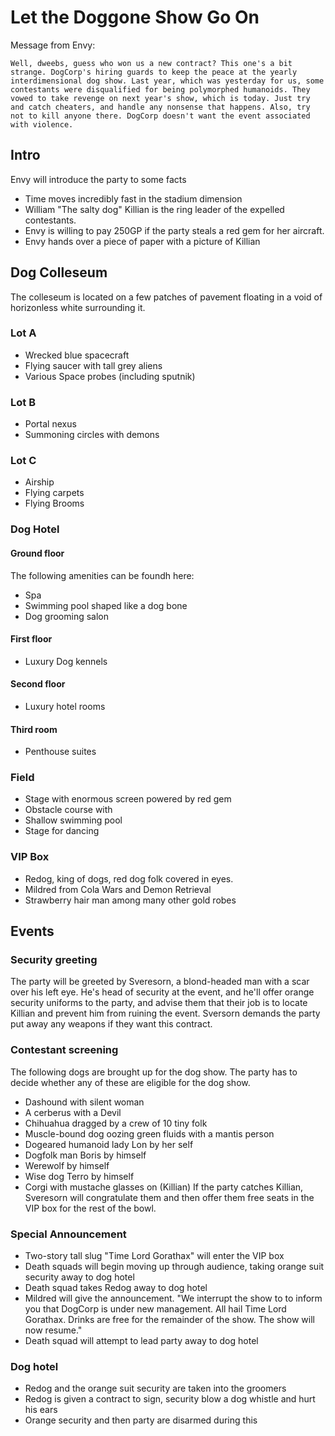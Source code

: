 # Let the Doggone Show Go On

Message from Envy:
```
Well, dweebs, guess who won us a new contract? This one's a bit strange. DogCorp's hiring guards to keep the peace at the yearly interdimensional dog show. Last year, which was yesterday for us, some contestants were disqualified for being polymorphed humanoids. They vowed to take revenge on next year's show, which is today. Just try and catch cheaters, and handle any nonsense that happens. Also, try not to kill anyone there. DogCorp doesn't want the event associated with violence.
```

## Intro
Envy will introduce the party to some facts
- Time moves incredibly fast in the stadium dimension
- William "The salty dog" Killian is the ring leader of the expelled contestants.
- Envy is willing to pay 250GP if the party steals a red gem for her aircraft.
- Envy hands over a piece of paper with a picture of Killian

## Dog Colleseum
The colleseum is located on a few patches of pavement floating in a void of
horizonless white surrounding it.

### Lot A
- Wrecked blue spacecraft
- Flying saucer with tall grey aliens
- Various Space probes (including sputnik)

### Lot B
- Portal nexus
- Summoning circles with demons

### Lot C
- Airship
- Flying carpets
- Flying Brooms

### Dog Hotel
#### Ground floor
The following amenities can be foundh here:
- Spa
- Swimming pool shaped like a dog bone
- Dog grooming salon

#### First floor
- Luxury Dog kennels

#### Second floor
- Luxury hotel rooms

#### Third room
- Penthouse suites

### Field
- Stage with enormous screen powered by red gem
- Obstacle course with
- Shallow swimming pool
- Stage for dancing

### VIP Box
- Redog, king of dogs, red dog folk covered in eyes.
- Mildred from Cola Wars and Demon Retrieval
- Strawberry hair man among many other gold robes

## Events

### Security greeting
The party will be greeted by Sveresorn, a blond-headed man with a scar over his
left eye. He's head of security at the event, and he'll offer orange security
uniforms to the party, and advise them that their job is to locate Killian and
prevent him from ruining the event. Sversorn demands the party put away any
weapons if they want this contract.

### Contestant screening
The following dogs are brought up for the dog show. The party has to decide
whether any of these are eligible for the dog show.
- Dashound with silent woman
- A cerberus with a Devil
- Chihuahua dragged by a crew of 10 tiny folk
- Muscle-bound dog oozing green fluids with a mantis person
- Dogeared humanoid lady Lon by her self
- Dogfolk man Boris by himself
- Werewolf by himself
- Wise dog Terro by himself
- Corgi with mustache glasses on (Killian)
If the party catches Killian, Sveresorn will congratulate them and then offer
them free seats in the VIP box for the rest of the bowl.

### Special Announcement
- Two-story tall slug "Time Lord Gorathax" will enter the VIP box
- Death squads will begin moving up through audience, taking orange suit security away to dog hotel
- Death squad takes Redog away to dog hotel
- Mildred will give the announcement. "We interrupt the show to to inform you that DogCorp is under new management. All
hail Time Lord Gorathax. Drinks are free for the remainder of the show. The show will now resume."
- Death squad will attempt to lead party away to dog hotel

### Dog hotel
- Redog and the orange suit security are taken into the groomers
- Redog is given a contract to sign, security blow a dog whistle and hurt his ears
- Orange security and then party are disarmed during this
